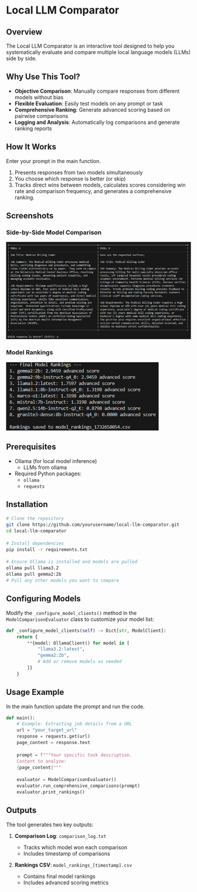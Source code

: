 # Local LLM Comparator

## Overview

The Local LLM Comparator is an interactive tool designed to help you systematically evaluate and compare multiple local language models (LLMs) side by side.

## Why Use This Tool?

- **Objective Comparison**: Manually compare responses from different models without bias
- **Flexible Evaluation**: Easily test models on any prompt or task
- **Comprehensive Ranking**: Generate advanced scoring based on pairwise comparisons
- **Logging and Analysis**: Automatically log comparisons and generate ranking reports

## How It Works

Enter your prompt in the main function.

1. Presents responses from two models simultaneously
2. You choose which response is better (or skip)
3. Tracks direct wins between models, calculates scores considering win rate and comparison frequency, and generates a comprehensive ranking.

## Screenshots

### Side-by-Side Model Comparison
![Side-by-Side Model Comparison](comparison_sample.png)

### Model Rankings
![Model Rankings](model_rank_sample.png)

## Prerequisites

- Ollama (for local model inference)
  - LLMs from ollama
- Required Python packages:
  - `ollama`
  - `requests`

## Installation

```bash
# Clone the repository
git clone https://github.com/yourusername/local-llm-comparator.git
cd local-llm-comparator

# Install dependencies
pip install -r requirements.txt

# Ensure Ollama is installed and models are pulled
ollama pull llama3.2
ollama pull gemma2:2b
# Pull any other models you want to compare
```

## Configuring Models

Modify the `_configure_model_clients()` method in the `ModelComparisonEvaluator` class to customize your model list:

```python
def _configure_model_clients(self) -> Dict[str, ModelClient]:
    return {
        **{model: OllamaClient() for model in [
            "llama3.2:latest",
            "gemma2:2b",
            # Add or remove models as needed
        ]}
    }
```

## Usage Example

In the main function update the prompt and run the code.

```python
def main():
    # Example: Extracting job details from a URL
    url = "your_target_url"
    response = requests.get(url)
    page_content = response.text

    prompt = f"""Your specific task description.
    Content to analyze:
    {page_content}"""
    
    evaluator = ModelComparisonEvaluator()
    evaluator.run_comprehensive_comparisons(prompt)
    evaluator.print_rankings()
```

## Outputs

The tool generates two key outputs:

1. **Comparison Log**: `comparison_log.txt`
   - Tracks which model won each comparison
   - Includes timestamp of comparisons

2. **Rankings CSV**: `model_rankings_[timestamp].csv`
   - Contains final model rankings
   - Includes advanced scoring metrics